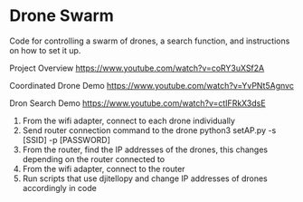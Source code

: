 # Drone Swarm

Code for controlling a swarm of drones, a search function, and instructions on how to set it up.

Project Overview
https://www.youtube.com/watch?v=coRY3uXSf2A

Coordinated Drone Demo
https://www.youtube.com/watch?v=YvPNt5Agnvc

Dron Search Demo
https://www.youtube.com/watch?v=ctIFRkX3dsE

1. From the wifi adapter, connect to each drone individually
2. Send router connection command to the drone
    python3 setAP.py -s [SSID] -p [PASSWORD]
3. From the router, find the IP addresses of the drones, this changes depending on the router connected to
4. From the wifi adapter, connect to the router
5. Run scripts that use djitellopy and change IP addresses of drones accordingly in code

